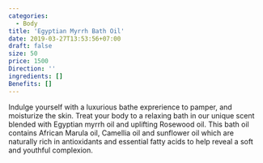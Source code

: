 ```yaml
---
categories:
  - Body
title: 'Egyptian Myrrh Bath Oil'
date: 2019-03-27T13:53:56+07:00
draft: false
size: 50
price: 1500
Direction: ''
ingredients: []
Benefits: []
---
```


Indulge yourself with a luxurious bathe exprerience to pamper, and moisturize the skin. Treat your body to a relaxing bath in our unique scent blended with Egyptian myrrh oil and uplifting Rosewood oil. This bath oil contains African Marula oil, Camellia oil and sunflower oil which are naturally rich in antioxidants and essential fatty acids to help reveal a soft and youthful complexion.
